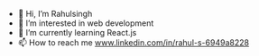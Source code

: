 - 👋 Hi, I’m Rahulsingh
- 👀 I’m interested in web development
- 🌱 I’m currently learning React.js
- 📫 How to reach me www.linkedin.com/in/rahul-s-6949a8228

<!---
Rahulsingh2003/Rahulsingh2003 is a ✨ special ✨ repository because its `README.md` (this file) appears on your GitHub profile.
You can click the Preview link to take a look at your changes.
--->
